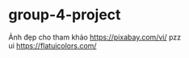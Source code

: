 # group-4-project
Ảnh đẹp cho tham khảo
https://pixabay.com/vi/
pzz<br>
ui 
https://flatuicolors.com/
